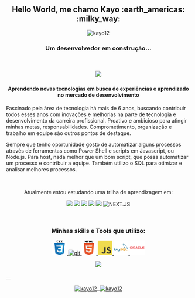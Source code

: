 

<h2 align="center">Hello World, me chamo Kayo :earth_americas: :milky_way:</h2>


<p align="center">
 <img src="https://komarev.com/ghpvc/?username=kayo12&label=Profile%20views&color=0e75b6&style=flat" alt="kayo12" />
</p>

 <h3 align="center">Um desenvolvedor em construção...  </3>
 
 &nbsp;

<p align="center">
 <img  widht="230px" height="230px" src="https://cdn.dribbble.com/users/1162077/screenshots/5403918/focus-animation.gif"/>
</p>

<h4 align="center" >Aprendendo novas tecnologias em busca de experiências e aprendizado no mercado de desenvolvimento </h4>
<p>
Fascinado pela área de tecnologia há mais de 6 anos, buscando contribuir todos esses anos com inovações e melhorias na parte de tecnologia e desenvolvimento da carreira profissional. Proativo e ambicioso para atingir minhas metas, responsabilidades. Comprometimento, organização e trabalho em equipe são outros pontos de destaque. <p>

<p> Sempre que tenho oportunidade gosto de automatizar alguns processos através de ferramentas como Power Shell e scripts em Javascript, ou Node.js. Para host, nada melhor que um bom script, que possa automatizar um processo e contribuir a equipe. Também utilizo o SQL para otimizar e analisar melhores processos.</p>

&nbsp;

<div align="center">
 
 <p > Atualmente estou estudando uma trilha de aprendizagem em: </p>
 <img src="https://img.shields.io/badge/Node.js-43853D?style=for-the-badge&logo=node.js&logoColor=white">
 <img src="https://img.shields.io/badge/React-20232A?style=for-the-badge&logo=react&logoColor=61DAFB">
 <img src="https://img.shields.io/badge/Angular-DD0031?style=for-the-badge&logo=angular&logoColor=white">
  <img src="https://img.shields.io/badge/TypeScript-007ACC?style=for-the-badge&logo=typescript&logoColor=white">
 <img src="https://img.shields.io/badge/MongoDB-4EA94B?style=for-the-badge&logo=mongodb&logoColor=white">
 <img height="32" src="https://img.shields.io/badge/next.js-000000?style=for-the-badge&logo=nextdotjs&logoColor=white" alt="NEXT.JS"/>
</div>

&nbsp;
&nbsp;


<h3 align="center">Minhas skills e Tools que utilizo:</h3>

<p align="center"> 
 <a href="https://www.w3schools.com/css/" target="_blank" rel="noreferrer"> 
 <img src="https://raw.githubusercontent.com/devicons/devicon/master/icons/css3/css3-original-wordmark.svg" alt="css3" width="40" height="40"/> </a> <a href="https://git-scm.com/" target="_blank" rel="noreferrer"> <img src="https://www.vectorlogo.zone/logos/git-scm/git-scm-icon.svg" alt="git" width="40" height="40"/> </a> <a href="https://www.w3.org/html/" target="_blank" rel="noreferrer">
 <img src="https://raw.githubusercontent.com/devicons/devicon/master/icons/html5/html5-original-wordmark.svg" alt="html5" width="40" height="40"/> </a> <a href="https://developer.mozilla.org/en-US/docs/Web/JavaScript" target="_blank" rel="noreferrer">
 <img src="https://raw.githubusercontent.com/devicons/devicon/master/icons/javascript/javascript-original.svg" alt="javascript" width="40" height="40"/> </a> <a href="https://www.mysql.com/" target="_blank" rel="noreferrer"> 
 <img src="https://raw.githubusercontent.com/devicons/devicon/master/icons/mysql/mysql-original-wordmark.svg" alt="mysql" width="40" height="40"/> </a> <a href="https://www.oracle.com/" target="_blank" rel="noreferrer"> 
 <img src="https://raw.githubusercontent.com/devicons/devicon/master/icons/oracle/oracle-original.svg" alt="oracle" width="40" height="40"/> </a> <a href="https://github.com/puppeteer/puppeteer" target="_blank" rel="noreferrer"> 
   </p>
 
 <p align="center"> 
 <img src="https://img.shields.io/badge/powershell-5391FE?style=for-the-badge&logo=powershell&logoColor=white"/>
</p>


&nbsp;
&nbsp;



<p  align="center" >
<img  align="center" width="40%" height src="https://github-readme-stats.vercel.app/api/top-langs?username=kayo12&show_icons=true&theme=cobalt&locale=en&layout=compact" alt="kayo12" />&nbsp;
<img  align="center" width="40%" src="https://github-readme-stats.vercel.app/api?username=kayo12&show_icons=true&theme=merko&locale=en" alt="kayo12" />

</p>






